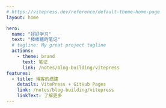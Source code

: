 ```yaml
---
# https://vitepress.dev/reference/default-theme-home-page
layout: home

hero:
  name: "好好学习"
  text: "棒棒糖的笔记"
  # tagline: My great project tagline
  actions:
    - theme: brand
      text: 笔记
      link: /notes/blog-building/vitepress
features:
  - title: 博客的搭建
    details: VitePress + GitHub Pages
    link: /notes/blog-building/vitepress
    linkText: 了解更多
---
```


